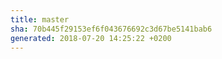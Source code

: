 ```yaml
---
title: master
sha: 70b445f29153ef6f043676692c3d67be5141bab6
generated: 2018-07-20 14:25:22 +0200
---
```

